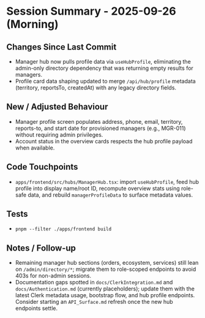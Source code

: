 # Session Summary - 2025-09-26 (Morning)

## Changes Since Last Commit
- Manager hub now pulls profile data via `useHubProfile`, eliminating the admin-only directory dependency that was returning empty results for managers.
- Profile card data shaping updated to merge `/api/hub/profile` metadata (territory, reportsTo, createdAt) with any legacy directory fields.

## New / Adjusted Behaviour
- Manager profile screen populates address, phone, email, territory, reports-to, and start date for provisioned managers (e.g., MGR-011) without requiring admin privileges.
- Account status in the overview cards respects the hub profile payload when available.

## Code Touchpoints
- `apps/frontend/src/hubs/ManagerHub.tsx`: import `useHubProfile`, feed hub profile into display name/root ID, recompute overview stats using role-safe data, and rebuild `managerProfileData` to surface metadata values.

## Tests
- `pnpm --filter ./apps/frontend build`

## Notes / Follow-up
- Remaining manager hub sections (orders, ecosystem, services) still lean on `/admin/directory/*`; migrate them to role-scoped endpoints to avoid 403s for non-admin sessions.
- Documentation gaps spotted in `docs/ClerkIntegration.md` and `docs/Authentication.md` (currently placeholders); update them with the latest Clerk metadata usage, bootstrap flow, and hub profile endpoints. Consider starting an `API_Surface.md` refresh once the new hub endpoints settle.